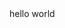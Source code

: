 <html>
  <head>
    <title> sayfa başlığı </title>
  </head>
  <body>
    hello world
  </body>
</html>
